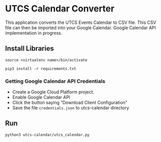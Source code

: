 # UTCS Calendar Converter
This application converts the UTCS Events Calendar to CSV file. This CSV file can then be imported into your Google
Calendar. Google Calendar API implementation in progress.

## Install Libraries
`source <virtualenv name>/bin/activate`  
  
`pip3 install -r requirements.txt`

### Getting Google Calendar API Credentials

- Create a Google Cloud Platform project.
- Enable Google Calendar API
- Click the button saying "Download Client Configuration"
- Save the file `credentials.json` to utcs-calendar directory

## Run
`python3 utcs-calendar/utcs_calendar.py`

